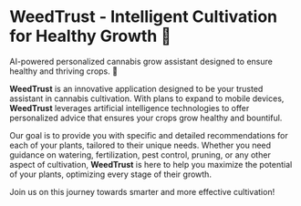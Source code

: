 # WeedTrust - Intelligent Cultivation for Healthy Growth 🌱
AI-powered personalized cannabis grow assistant designed to ensure healthy and thriving crops. 🌱

**WeedTrust** is an innovative application designed to be your trusted assistant in cannabis cultivation. With plans to expand to mobile devices, **WeedTrust** leverages artificial intelligence technologies to offer personalized advice that ensures your crops grow healthy and bountiful.

Our goal is to provide you with specific and detailed recommendations for each of your plants, tailored to their unique needs. Whether you need guidance on watering, fertilization, pest control, pruning, or any other aspect of cultivation, **WeedTrust** is here to help you maximize the potential of your plants, optimizing every stage of their growth.

Join us on this journey towards smarter and more effective cultivation!
